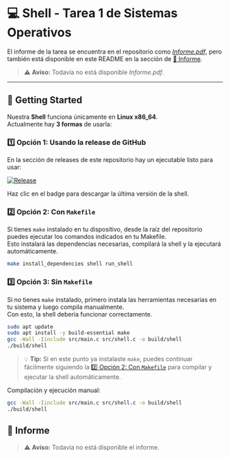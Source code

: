 # 💻 Shell - Tarea 1 de Sistemas Operativos

El informe de la tarea se encuentra en el repositorio como [*Informe.pdf*](), pero también está disponible en este README en la sección de [📄 Informe](#-informe).

> ⚠ **Aviso:** Todavía no está disponible *Informe.pdf*.

---

## 🚀 Getting Started

Nuestra **Shell** funciona únicamente en **Linux x86_64**.  
Actualmente hay **3 formas** de usarla:


### 1️⃣ Opción 1: Usando la release de GitHub

En la sección de releases de este repositorio hay un ejecutable listo para usar:

[![Release](https://img.shields.io/github/v/release/Rhussu/Shell?style=flat-square)](https://github.com/Rhussu/Shell/releases/latest)

Haz clic en el badge para descargar la última versión de la shell.



### 2️⃣ Opción 2: Con `Makefile`

Si tienes `make` instalado en tu dispositivo, desde la raíz del repositorio puedes ejecutar los comandos indicados en tu Makefile.  
Esto instalará las dependencias necesarias, compilará la shell y la ejecutará automáticamente.

```bash
make install_dependencies shell run_shell
```

### 3️⃣ Opción 3: Sin `Makefile`

Si no tienes `make` instalado, primero instala las herramientas necesarias en tu sistema y luego compila manualmente.  
Con esto, la shell debería funcionar correctamente.

```bash
sudo apt update
sudo apt install -y build-essential make
gcc -Wall -Iinclude src/main.c src/shell.c -o build/shell
./build/shell
```

> 💡 **Tip:** Si en este punto ya instalaste `make`, puedes continuar fácilmente siguiendo la [2️⃣ Opción 2: Con `Makefile`](#2️⃣-opción-2-con-makefile) para compilar y ejecutar la shell automáticamente.

Compilación y ejecución manual:
```bash
gcc -Wall -Iinclude src/main.c src/shell.c -o build/shell
./build/shell
```


## 📄 Informe

> ⚠ **Aviso:** Todavía no está disponible el informe.
